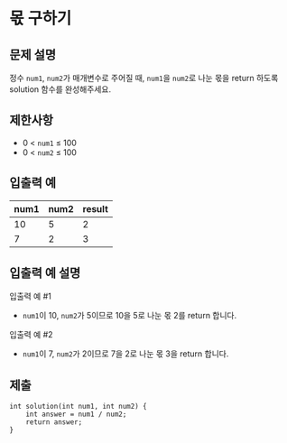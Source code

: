 # 몫 구하기

## 문제 설명

정수 `num1`, `num2`가 매개변수로 주어질 때, `num1`을 `num2`로 나눈 몫을 return 하도록 solution 함수를 완성해주세요.

## 제한사항

+ 0 < `num1` ≤ 100
+ 0 < `num2` ≤ 100

## 입출력 예

num1|num2|result
---|---|---
10|5|2
7|2|3

## 입출력 예 설명

입출력 예 #1

+ `num1`이 10, `num2`가 5이므로 10을 5로 나눈 몫 2를 return 합니다.

입출력 예 #2

+ `num1`이 7, `num2`가 2이므로 7을 2로 나눈 몫 3을 return 합니다.

## 제출

```
int solution(int num1, int num2) {
    int answer = num1 / num2;
    return answer;
}
```